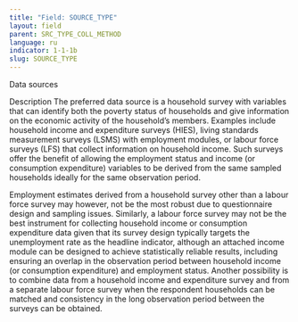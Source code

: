 ```yaml
---
title: "Field: SOURCE_TYPE"
layout: field
parent: SRC_TYPE_COLL_METHOD
language: ru
indicator: 1-1-1b
slug: SOURCE_TYPE
---
```

Data sources

Description
The preferred data source is a household survey with variables that can identify both the poverty status of households and give information on the economic activity of the household’s members. Examples include household income and expenditure surveys (HIES), living standards measurement surveys (LSMS) with employment modules, or labour force surveys (LFS) that collect information on household income. Such surveys offer the benefit of allowing the employment status and income (or consumption expenditure) variables to be derived from the same sampled households ideally for the same observation period. 

Employment estimates derived from a household survey other than a labour force survey may however, not be the most robust due to questionnaire design and sampling issues. Similarly, a labour force survey may not be the best instrument for collecting household income or consumption expenditure data given that its survey design typically targets the unemployment rate as the headline indicator, although an attached income module can be designed to achieve statistically reliable results, including ensuring an overlap in the observation period between household income (or consumption expenditure) and employment status. Another possibility is to combine data from a household income and expenditure survey and from a separate labour force survey when the respondent households can be matched and consistency in the long observation period between the surveys can be obtained.